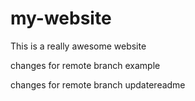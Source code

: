 # my-website

This is a really awesome website

changes for remote branch example

changes for remote branch updatereadme
